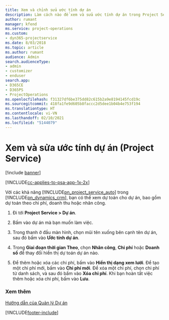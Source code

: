 ```yaml
---
title: Xem và chỉnh sửa ước tính dự án
description: Làm cách nào để xem và sửa ước tính dự án trong Project Service
author: rumant
manager: kfend
ms.service: project-operations
ms.custom:
- dyn365-projectservice
ms.date: 8/03/2018
ms.topic: article
ms.author: rumant
audience: Admin
search.audienceType:
- admin
- customizer
- enduser
search.app:
- D365CE
- D365PS
- ProjectOperations
ms.openlocfilehash: f31327df6be375dd82c615b2a9e8194145fcd19c
ms.sourcegitcommit: 418fa1fe9d605b8faccc2d5dee1b04b4e753f194
ms.translationtype: HT
ms.contentlocale: vi-VN
ms.lasthandoff: 02/10/2021
ms.locfileid: "5144079"
---
```

# <a name="view-and-edit-project-estimates-project-service"></a>Xem và sửa ước tính dự án (Project Service)

[!include [banner](../includes/psa-now-project-operations.md)]

[!INCLUDE[cc-applies-to-psa-app-1x-2x](../includes/cc-applies-to-psa-app-1x-2x.md)]

Với các khả năng [!INCLUDE[pn_project_service_auto](../includes/pn-project-service-auto.md)] trong [!INCLUDE[pn_dynamics_crm](../includes/pn-dynamics-crm.md)], bạn có thể xem dự toán cho dự án, bao gồm dự toán theo chi phí, doanh thu hoặc nhân công.  
  
1.  Đi tới **Project Service > Dự án**.  
  
2.  Bấm vào dự án mà bạn muốn làm việc.  
  
3.  Trong thanh ở đầu màn hình, chọn mũi tên xuống bên cạnh tên dự án, sau đó bấm vào **Ước tính dự án**.  
  
4.  Trong **Giai đoạn thời gian Theo**, chọn **Nhân công**, **Chi phí** hoặc **Doanh số** để thay đổi hiển thị dự toán dự án nào.  
  
5.  Để thêm hoặc xóa các chi phí, bấm vào **Hiển thị dạng xem lưới**. Để tạo một chi phí mới, bấm vào **Chi phí mới**. Để xóa một chi phí, chọn chi phí từ danh sách, và sau đó bấm vào **Xóa chi phí**. Khi bạn hoàn tất việc thêm hoặc xóa chi phí, bấm vào **Lưu**.  
  
### <a name="see-also"></a>Xem thêm  
 [Hướng dẫn của Quản lý Dự án](../psa/project-manager-guide.md)


[!INCLUDE[footer-include](../includes/footer-banner.md)]
